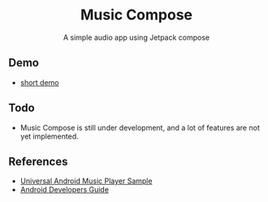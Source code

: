 <h1 align="center">Music Compose</h1>
<p align="center">
A simple audio app using Jetpack compose
</p>

## Demo
- [short demo](https://youtu.be/EIZsh9VhqYA)

## Todo
- Music Compose is still under development, and a lot of features are not yet implemented.

## References
- [Universal Android Music Player Sample](https://github.com/android/uamp)
- [Android Developers Guide](https://developer.android.com/guide/topics/media-apps/audio-app/building-an-audio-app)